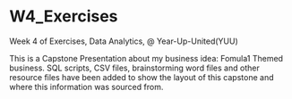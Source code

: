 # W4_Exercises
Week 4 of Exercises, Data Analytics, @ Year-Up-United(YUU)

This is a Capstone Presentation about my business idea: Fomula1 Themed business. 
SQL scripts, CSV files, brainstorming word files and other resource files have been added to show
the layout of this capstone and where this information was sourced from.
